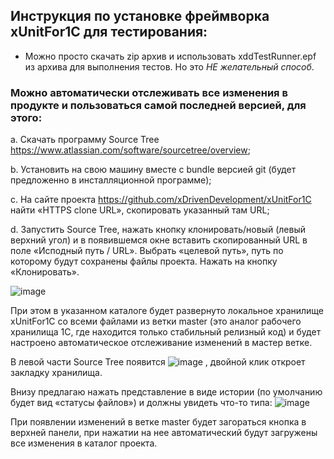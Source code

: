 ## Инструкция по установке фреймворка xUnitFor1C для тестирования:

* Можно просто скачать zip архив и использовать xddTestRunner.epf из архива для выполнения тестов. Но это *НЕ желательный способ*.


### Можно автоматически отслеживать все изменения в продукте и пользоваться самой последней версией, для этого:

a.   Скачать программу Source Tree https://www.atlassian.com/software/sourcetree/overview;

b.  Установить на свою машину вместе с bundle версией git (будет предложенно в инсталляционной программе);

c.   На сайте проекта https://github.com/xDrivenDevelopment/xUnitFor1C найти «HTTPS clone URL», скопировать указанный там URL;

d.  Запустить Source Tree, нажать кнопку клонировать/новый (левый верхний угол) и в появившемся окне вставить скопированный URL в поле «Исподный путь / URL». Выбрать «целевой путь», путь по которому будут сохранены файлы проекта. Нажать на кнопку «Клонировать».

![image](https://cloud.githubusercontent.com/assets/2920817/6867809/c0a97678-d496-11e4-85b4-da751f11f4f8.png)

При этом в указанном каталоге будет развернуто локальное хранилище xUnitFor1C со всеми файлами из ветки master (это аналог рабочего хранилища 1С, где находится только стабильный релизный код) и будет настроено автоматическое отслеживание изменений в мастер ветке.

В левой части Source Tree появится ![image](https://cloud.githubusercontent.com/assets/2920817/6867823/e8a404cc-d496-11e4-9c3d-a571f4908f1e.png) , двойной клик откроет закладку хранилища. 

Внизу предлагаю нажать представление в виде истории (по умолчанию будет вид «статусы файлов») и должны увидеть что-то типа:
![image](https://cloud.githubusercontent.com/assets/2920817/6867859/06b7b526-d497-11e4-9717-be383577a25b.png)


 

При появлении изменений в ветке master будет загораться кнопка в верхней панели, при нажатии на нее автоматический будут загружены все изменения в каталог проекта.